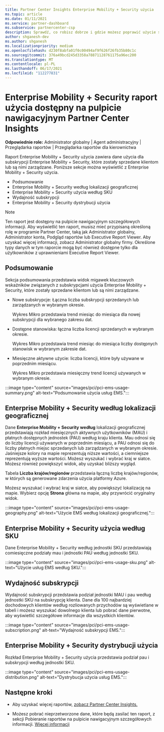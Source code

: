```yaml
---
title: Partner Center Insights Enterprise Mobility + Security użycia
ms.topic: article
ms.date: 01/11/2021
ms.service: partner-dashboard
ms.subservice: partnercenter-csp
description: Sprawdź, co robisz dobrze i gdzie możesz poprawić użycie subskrypcji Enterprise Mobility + Security sprzedaży lub zarządzania nimi dla klientów.
author: shganesh-dev
ms.author: shganesh
ms.localizationpriority: medium
ms.openlocfilehash: d230f8abfa01f0c00494af9f626f26fb35b80c1c
ms.sourcegitcommit: 376a49bcd245d3358a78871128761175a96ec200
ms.translationtype: MT
ms.contentlocale: pl-PL
ms.lasthandoff: 06/17/2021
ms.locfileid: "112277831"
---
```

# <a name="enterprise-mobility--security-usage-report-available-from-the-partner-center-insights-dashboard"></a>Enterprise Mobility + Security raport użycia dostępny na pulpicie nawigacyjnym Partner Center Insights

**Odpowiednie role:** Administrator globalny | Agent administracyjny | Przeglądarka raportów | Przeglądarka raportów dla kierownictwa

Raport Enterprise Mobility + Security użycia zawiera dane użycia dla subskrypcji Enterprise Mobility + Security, które zostały sprzedane klientom lub są nimi zarządzane. Poniższe sekcje można wyświetlić z Enterprise Mobility + Security użycia.

- Podsumowanie
- Enterprise Mobility + Security według lokalizacji geograficznej
- Enterprise Mobility + Security użycia według SKU
- Wydajność subskrypcji
- Enterprise Mobility + Security dystrybucji użycia

 > [!NOTE]
 > Ten raport jest dostępny na pulpicie nawigacyjnym szczegółowych informacji. Aby wyświetlić ten raport, musisz mieć przypisaną określoną rolę w programie Partner Center, taką jak Administrator globalny, Administrator konta, Podgląd raportów lub Executive Report Viewer. Aby uzyskać więcej informacji, zobacz Administrator globalny firmy. Określone typy danych w tym raporcie mogą być również dostępne tylko dla użytkowników z uprawnieniami Executive Report Viewer.

## <a name="summary"></a>Podsumowanie

Sekcja podsumowania przedstawia widok migawek kluczowych wskaźników związanych z subskrypcjami użycia Enterprise Mobility + Security, które zostały sprzedane klientom lub są nimi zarządzane. 

- Nowe subskrypcje: Łączna liczba subskrypcji sprzedanych lub zarządzanych w wybranym okresie.

   Wykres Mikro przedstawia trend miesiąc do miesiąca dla nowej subskrypcji dla wybranego zakresu dat.

- Dostępne stanowiska: łączna liczba licencji sprzedanych w wybranym okresie.

   Wykres Mikro przedstawia trend miesiąc do miesiąca liczby dostępnych stanowisk w wybranym zakresie dat.

- Miesięczne aktywne użycie: liczba licencji, które były używane w poprzednim miesiącu.

   Wykres Mikro przedstawia miesięczny trend licencji używanych w wybranym okresie.

:::image type="content" source="images/pci/pci-ems-usage-summary.png" alt-text="Podsumowanie użycia usług EMS.":::

## <a name="enterprise-mobility--security-usage-by-geography"></a>Enterprise Mobility + Security według lokalizacji geograficznej

Dane **Enterprise Mobility + Security według** lokalizacji geograficznej przedstawiają rozkład miesięcznych aktywnych użytkowników (MAU) i płatnych dostępnych jednostek (PAU) według kraju klienta. Mau odnosi się do liczby licencji używanych w poprzednim miesiącu, a PAU odnosi się do liczby płatnych miejsc sprzedanych lub zarządzanych w wybranym okresie. Jaśniejsze kolory na mapie reprezentują niższe wartości, a ciemniejsze reprezentują wyższe wartości. Możesz wyszukać i wybrać kraj w siatce. Możesz również powiększyć widok, aby uzyskać bliższy wygląd.

Tabela **Liczba krajów/regionów** przedstawia łączną liczbę krajów/regionów, w których są generowane zdarzenia użycia platformy Azure.

Możesz wyszukać i wybrać kraj w siatce, aby powiększyć lokalizację na mapie. Wybierz opcję **Strona** główna na mapie, aby przywrócić oryginalny widok.

:::image type="content" source="images/pci/pci-ems-usage-geography.png" alt-text="Użycie EMS według lokalizacji geograficznej.":::

## <a name="enterprise-mobility--security-usage-by-sku"></a>Enterprise Mobility + Security użycia według SKU

Dane Enterprise Mobility + Security według jednostki SKU przedstawiają comiesięczne podziały mau i jednostki PAU według jednostki SKU.

:::image type="content" source="images/pci/pci-ems-usage-sku.png" alt-text="Użycie usług EMS według SKU.":::

## <a name="subscriptions-performance"></a>Wydajność subskrypcji

Wydajność subskrypcji przedstawia podział jednostki MAU i pau według jednostki SKU na subskrypcję klienta. Dane dla 100 najbardziej dochodowych klientów według rozliowanych przychodów są wyświetlane w tabeli i możesz wyszukać dowolnego klienta lub pobrać dane pierwotne, aby wyświetlić szczegółowe informacje dla wszystkich klientów.

:::image type="content" source="images/pci/pci-ems-usage-subscription.png" alt-text="Wydajność subskrypcji EMS.":::

## <a name="enterprise-mobility--security-usage-distribution"></a>Enterprise Mobility + Security dystrybucji użycia

Rozkład Enterprise Mobility + Security użycia przedstawia podział pau i subskrypcji według jednostki SKU.

:::image type="content" source="images/pci/pci-ems-usage-distribution.png" alt-text="Dystrybucja użycia usług EMS.":::

## <a name="next-steps"></a>Następne kroki

- Aby uzyskać więcej raportów, [zobacz Partner Center Insights.](partner-center-insights.md)

- Możesz pobrać nieprzetworzone dane, które będą zasilać ten raport, z sekcji Pobieranie raportów na pulpicie nawigacyjnym szczegółowych informacji. [Więcej informacji](pci-download-reports.md) 
